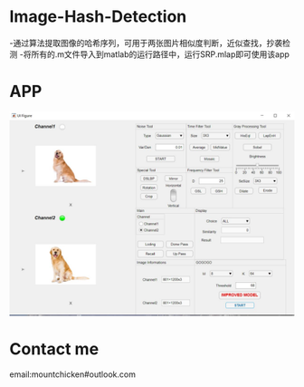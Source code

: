 # Image-Hash-Detection
-通过算法提取图像的哈希序列，可用于两张图片相似度判断，近似查找，抄袭检测
-将所有的.m文件导入到matlab的运行路径中，运行SRP.mlap即可使用该app

# APP
![image](https://github.com/Mountchicken/Image-Hash-Detection/blob/main/%E6%8D%95%E8%8E%B73.JPG)

# Contact me
email:mountchicken#outlook.com


